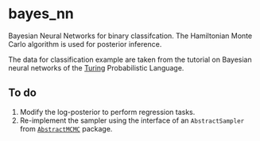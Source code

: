 # bayes_nn
Bayesian Neural Networks for binary classifcation.
The Hamiltonian Monte Carlo algorithm is used for posterior inference.

The data for classification example are taken from the tutorial on Bayesian neural networks of the [Turing](https://turing.ml/) Probabilistic Language.

## To do
1. Modify the log-posterior to perform regression tasks.
2. Re-implement the sampler using the interface of an ```AbstractSampler``` from [```AbstractMCMC```](https://github.com/cmerkatas/AbstractMCMC.jl) package.


